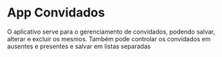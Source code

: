 # App Convidados
O aplicativo serve para o gerenciamento de convidados, podendo salvar, alterar e excluir os mesmos. 
Também pode controlar os convidados em ausentes e presentes e salvar em listas separadas
